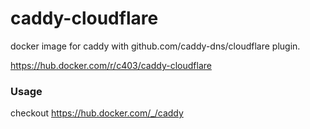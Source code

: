 # caddy-cloudflare
docker image for caddy with github.com/caddy-dns/cloudflare plugin.

https://hub.docker.com/r/c403/caddy-cloudflare

### Usage
checkout https://hub.docker.com/_/caddy
